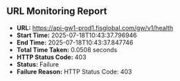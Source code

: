 ## URL Monitoring Report

- **URL:** https://api-gw1-prod1.fisglobal.com/gw/v1/health
- **Start Time:** 2025-07-18T10:43:37.796946
- **End Time:** 2025-07-18T10:43:37.847746
- **Total Time Taken:** 0.0508 seconds
- **HTTP Status Code:** 403
- **Status:** Failure
- **Failure Reason:** HTTP Status Code: 403
